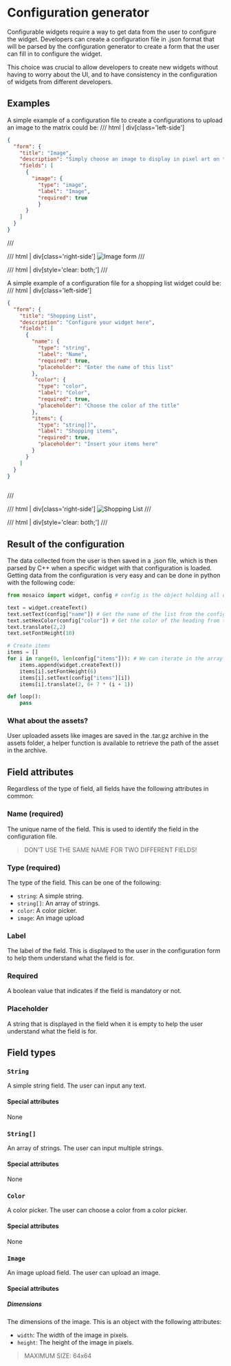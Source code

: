 # Configuration generator
Configurable widgets require a way to get data from the user to configure the widget. 
Developers can create a configuration file in .json format that will be parsed by the configuration generator to create a form
that the user can fill in to configure the widget.

This choice was crucial to allow developers to create new widgets without having to worry about the UI, 
and to have consistency in the configuration of widgets from different developers.

## Examples

A simple example of a configuration file to create a configurations to upload an image to the matrix could be:
/// html | div[class='left-side']
```json
{
  "form": {
    "title": "Image",
    "description": "Simply choose an image to display in pixel art on the matrix!",
    "fields": [
      {
        "image": {
          "type": "image",
          "label": "Image",
          "required": true       
          }
      }
    ]
  }
}
```
///

/// html | div[class='right-side']
![Image form](../mobile-app/assets/screenshots/config_generator/image_form.png)
///

/// html | div[style='clear: both;']
///

<div class="pdf-break"></div>


A simple example of a configuration file for a shopping list widget could be:
/// html | div[class='left-side']
```json
{
  "form": {
    "title": "Shopping List",
    "description": "Configure your widget here",
    "fields": [
      {
        "name": {
          "type": "string",
          "label": "Name",
          "required": true,
          "placeholder": "Enter the name of this list"
        },
         "color": {
          "type": "color",
          "label": "Color",
          "required": true,
          "placeholder": "Choose the color of the title"
        },
        "items": {
          "type": "string[]",
          "label": "Shopping items",
          "required": true,
          "placeholder": "Insert your items here"
        }
      }
    ]
  }
}
        
```
///

/// html | div[class='right-side']
![Shopping List](../mobile-app/assets/screenshots/config_generator/shopping_list_form.png)
///

/// html | div[style='clear: both;']
///

<div class="pdf-break"></div>

## Result of the configuration
The data collected from the user is then saved in a .json file, which is then parsed by C++ when a specific widget with that configuration is loaded.
Getting data from the configuration is very easy and can be done in python with the following code:
```python
from mosaico import widget, config # config is the object holding all data from the configuration

text = widget.createText()
text.setText(config["name"]) # Get the name of the list from the configuration
text.setHexColor(config["color"]) # Get the color of the heading from the configuration
text.translate(2,2)
text.setFontHeight(10)

# Create items
items = []
for i in range(0, len(config["items"])): # We can iterate in the array provided by the user
    items.append(widget.createText())
    items[i].setFontHeight(6)
    items[i].setText(config["items"][i])
    items[i].translate(2, 6+ 7 * (i + 1))

def loop():
    pass
```

### What about the assets?
User uploaded assets like images are saved in the .tar.gz archive in the assets folder, 
a helper function is available to retrieve the path of the asset in the archive.

## Field attributes
Regardless of the type of field, all fields have the following attributes in common:

### Name (required)
The unique name of the field. This is used to identify the field in the configuration file.
> DON'T USE THE SAME NAME FOR TWO DIFFERENT FIELDS!

### Type (required)
The type of the field. This can be one of the following:

- `string`: A simple string.
- `string[]`: An array of strings.
- `color`: A color picker.
- `image`: An image upload

### Label 
The label of the field. This is displayed to the user in the configuration form to help them understand what the field is for.

### Required
A boolean value that indicates if the field is mandatory or not.

### Placeholder
A string that is displayed in the field when it is empty to help the user understand what the field is for.


## Field types
### `String`
A simple string field. The user can input any text.

#### Special attributes
None

### `String[]`
An array of strings. The user can input multiple strings.

#### Special attributes
None


### `Color`
A color picker. The user can choose a color from a color picker.

#### Special attributes
None

### `Image`
An image upload field. The user can upload an image.

#### Special attributes
##### Dimensions
The dimensions of the image. This is an object with the following attributes:

- `width`: The width of the image in pixels.
- `height`: The height of the image in pixels.
> MAXIMUM SIZE: 64x64